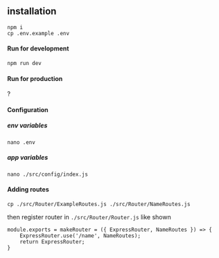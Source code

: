## installation
    npm i
    cp .env.example .env

#### Run for development

    npm run dev

#### Run for production
?

#### Configuration
##### env variables

    nano .env

##### app variables

    nano ./src/config/index.js

#### Adding routes

    cp ./src/Router/ExampleRoutes.js ./src/Router/NameRoutes.js

then register router in  `./src/Router/Router.js` like shown

    module.exports = makeRouter = ({ ExpressRouter, NameRoutes }) => {
        ExpressRouter.use('/name', NameRoutes);
        return ExpressRouter;
    }


